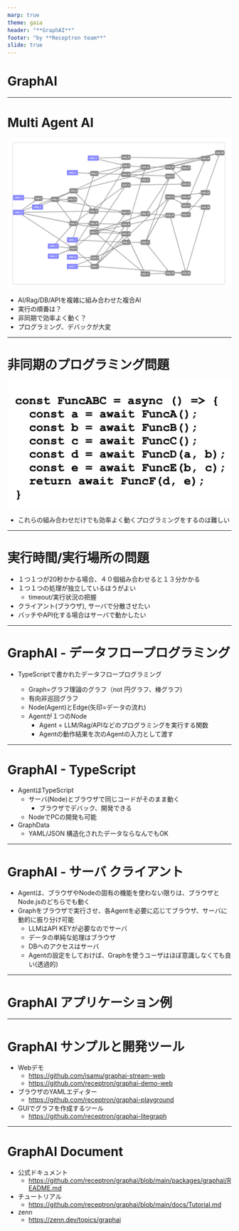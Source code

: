 ```yaml
---
marp: true
theme: gaia
header: "**GraphAI**"
footer: "by **Receptron team**"
slide: true
---
```


# GraphAI


---
# Multi Agent AI

![bg left:40% 90%](./many_agents.png)

- AI/Rag/DB/APIを複雑に組み合わせた複合AI
- 実行の順番は？
- 非同期で効率よく動く？
- プログラミング、デバックが大変


---
# 非同期のプログラミング問題

![bg left:40% 90%](./async-await.png)

- これらの組み合わせだけでも効率よく動くプログラミングをするのは難しい

---

# 実行時間/実行場所の問題

- １つ１つが20秒かかる場合、４０個組み合わせると１３分かかる
- １つ１つの処理が独立しているほうがよい
   - timeout/実行状況の把握
- クライアント(ブラウザ), サーバで分散させたい
- バッチやAPI化する場合はサーバで動かしたい


---

# GraphAI - データフロープログラミング

- TypeScriptで書かれたデータフロープログラミング

  - Graph=グラフ理論のグラフ（not 円グラフ、棒グラフ)
  - 有向非巡回グラフ
  - Node(Agent)とEdge(矢印=データの流れ)
  - Agentが１つのNode
    - Agent = LLM/Rag/APIなどのプログラミングを実行する関数
    - Agentの動作結果を次のAgentの入力として渡す
---

# GraphAI - TypeScript

- AgentはTypeScript
  - サーバ(Node)とブラウザで同じコードがそのまま動く
    - ブラウザでデバック、開発できる
  - NodeでPCの開発も可能
- GraphData
  - YAML/JSON 構造化されたデータならなんでもOK

----

# GraphAI - サーバ クライアント

- Agentは、ブラウザやNodeの固有の機能を使わない限りは、ブラウザとNode.jsのどちらでも動く
- Graphをブラウザで実行させ、各Agentを必要に応じてブラウザ、サーバに動的に振り分け可能
  - LLMはAPI KEYが必要なのでサーバ
  - データの単純な処理はブラウザ
  - DBへのアクセスはサーバ
  - Agentの設定をしておけば、Graphを使うユーザはほぼ意識しなくても良い(透過的)

----


  # GraphAI アプリケーション例

----

  # GraphAI サンプルと開発ツール

  - Webデモ
    - https://github.com/isamu/graphai-stream-web
    - https://github.com/receptron/graphai-demo-web
  - ブラウザのYAMLエディター
    - https://github.com/receptron/graphai-playground
  - GUIでグラフを作成するツール
    - https://github.com/receptron/graphai-litegraph


----

  # GraphAI Document

- 公式ドキュメント
  - https://github.com/receptron/graphai/blob/main/packages/graphai/README.md
- チュートリアル
  - https://github.com/receptron/graphai/blob/main/docs/Tutorial.md
- zenn
  - https://zenn.dev/topics/graphai
